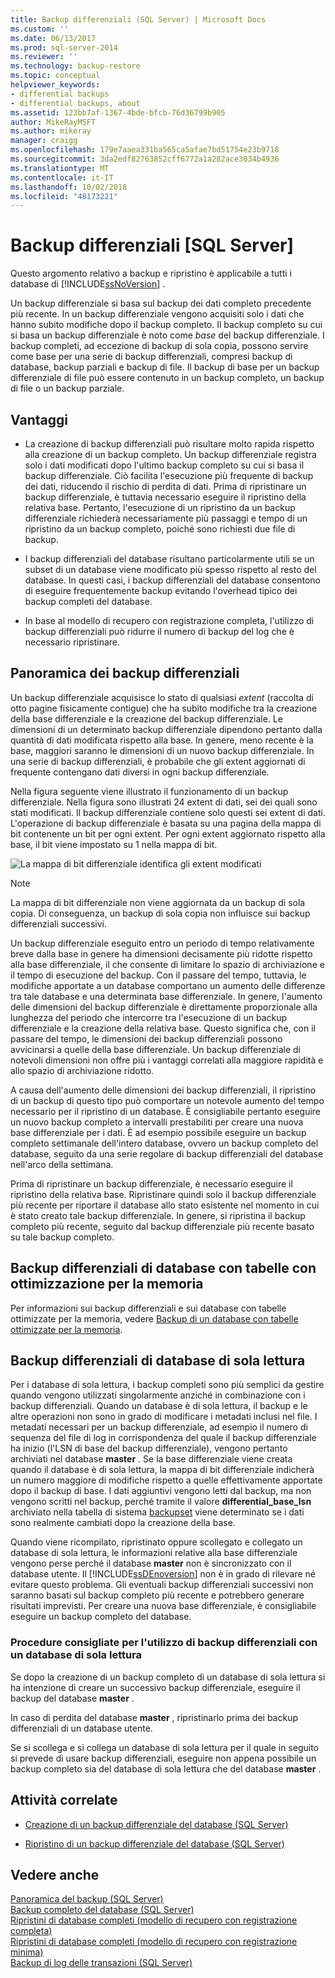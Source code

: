 ```yaml
---
title: Backup differenziali (SQL Server) | Microsoft Docs
ms.custom: ''
ms.date: 06/13/2017
ms.prod: sql-server-2014
ms.reviewer: ''
ms.technology: backup-restore
ms.topic: conceptual
helpviewer_keywords:
- differential backups
- differential backups, about
ms.assetid: 123bb7af-1367-4bde-bfcb-76d36799b905
author: MikeRayMSFT
ms.author: mikeray
manager: craigg
ms.openlocfilehash: 179e7aaea331ba565ca5afae7bd51754e23b9718
ms.sourcegitcommit: 3da2edf82763852cff6772a1a282ace3034b4936
ms.translationtype: MT
ms.contentlocale: it-IT
ms.lasthandoff: 10/02/2018
ms.locfileid: "48173221"
---
```

# <a name="differential-backups-sql-server"></a>Backup differenziali [SQL Server]
  Questo argomento relativo a backup e ripristino è applicabile a tutti i database di [!INCLUDE[ssNoVersion](../../includes/ssnoversion-md.md)] .  
  
 Un backup differenziale si basa sul backup dei dati completo precedente più recente. In un backup differenziale vengono acquisiti solo i dati che hanno subito modifiche dopo il backup completo. Il backup completo su cui si basa un backup differenziale è noto come *base* del backup differenziale. I backup completi, ad eccezione di backup di sola copia, possono servire come base per una serie di backup differenziali, compresi backup di database, backup parziali e backup di file. Il backup di base per un backup differenziale di file può essere contenuto in un backup completo, un backup di file o un backup parziale.  
  
  
##  <a name="Benefits"></a> Vantaggi  
  
-   La creazione di backup differenziali può risultare molto rapida rispetto alla creazione di un backup completo. Un backup differenziale registra solo i dati modificati dopo l'ultimo backup completo su cui si basa il backup differenziale. Ciò facilita l'esecuzione più frequente di backup dei dati, riducendo il rischio di perdita di dati. Prima di ripristinare un backup differenziale, è tuttavia necessario eseguire il ripristino della relativa base. Pertanto, l'esecuzione di un ripristino da un backup differenziale richiederà necessariamente più passaggi e tempo di un ripristino da un backup completo, poiché sono richiesti due file di backup.  
  
-   I backup differenziali del database risultano particolarmente utili se un subset di un database viene modificato più spesso rispetto al resto del database. In questi casi, i backup differenziali del database consentono di eseguire frequentemente backup evitando l'overhead tipico dei backup completi del database.  
  
-   In base al modello di recupero con registrazione completa, l'utilizzo di backup differenziali può ridurre il numero di backup del log che è necessario ripristinare.  
  
##  <a name="Overview"></a> Panoramica dei backup differenziali  
 Un backup differenziale acquisisce lo stato di qualsiasi *extent* (raccolta di otto pagine fisicamente contigue) che ha subito modifiche tra la creazione della base differenziale e la creazione del backup differenziale. Le dimensioni di un determinato backup differenziale dipendono pertanto dalla quantità di dati modificata rispetto alla base. In genere, meno recente è la base, maggiori saranno le dimensioni di un nuovo backup differenziale. In una serie di backup differenziali, è probabile che gli extent aggiornati di frequente contengano dati diversi in ogni backup differenziale.  
  
 Nella figura seguente viene illustrato il funzionamento di un backup differenziale. Nella figura sono illustrati 24 extent di dati, sei dei quali sono stati modificati. Il backup differenziale contiene solo questi sei extent di dati. L'operazione di backup differenziale è basata su una pagina della mappa di bit contenente un bit per ogni extent. Per ogni extent aggiornato rispetto alla base, il bit viene impostato su 1 nella mappa di bit.  
  
 ![La mappa di bit differenziale identifica gli extent modificati](../../database-engine/media/bnr-how-diff-backups-work.gif "La mappa di bit differenziale identifica gli extent modificati")  
  
> [!NOTE]  
>  La mappa di bit differenziale non viene aggiornata da un backup di sola copia. Di conseguenza, un backup di sola copia non influisce sui backup differenziali successivi.  
  
 Un backup differenziale eseguito entro un periodo di tempo relativamente breve dalla base in genere ha dimensioni decisamente più ridotte rispetto alla base differenziale, il che consente di limitare lo spazio di archiviazione e il tempo di esecuzione del backup. Con il passare del tempo, tuttavia, le modifiche apportate a un database comportano un aumento delle differenze tra tale database e una determinata base differenziale. In genere, l'aumento delle dimensioni del backup differenziale è direttamente proporzionale alla lunghezza del periodo che intercorre tra l'esecuzione di un backup differenziale e la creazione della relativa base. Questo significa che, con il passare del tempo, le dimensioni dei backup differenziali possono avvicinarsi a quelle della base differenziale. Un backup differenziale di notevoli dimensioni non offre più i vantaggi correlati alla maggiore rapidità e allo spazio di archiviazione ridotto.  
  
 A causa dell'aumento delle dimensioni dei backup differenziali, il ripristino di un backup di questo tipo può comportare un notevole aumento del tempo necessario per il ripristino di un database. È consigliabile pertanto eseguire un nuovo backup completo a intervalli prestabiliti per creare una nuova base differenziale per i dati. È ad esempio possibile eseguire un backup completo settimanale dell'intero database, ovvero un backup completo del database, seguito da una serie regolare di backup differenziali del database nell'arco della settimana.  
  
 Prima di ripristinare un backup differenziale, è necessario eseguire il ripristino della relativa base. Ripristinare quindi solo il backup differenziale più recente per riportare il database allo stato esistente nel momento in cui è stato creato tale backup differenziale. In genere, si ripristina il backup completo più recente, seguito dal backup differenziale più recente basato su tale backup completo.  
  
## <a name="differential-backups-of-databases-with-memory-optimized-tables"></a>Backup differenziali di database con tabelle con ottimizzazione per la memoria  
 Per informazioni sui backup differenziali e sui database con tabelle ottimizzate per la memoria, vedere [Backup di un database con tabelle ottimizzate per la memoria](../in-memory-oltp/memory-optimized-tables.md).  
  
##  <a name="ReadOnlyDbs"></a> Backup differenziali di database di sola lettura  
 Per i database di sola lettura, i backup completi sono più semplici da gestire quando vengono utilizzati singolarmente anziché in combinazione con i backup differenziali. Quando un database è di sola lettura, il backup e le altre operazioni non sono in grado di modificare i metadati inclusi nel file. I metadati necessari per un backup differenziale, ad esempio il numero di sequenza del file di log in corrispondenza del quale il backup differenziale ha inizio (l'LSN di base del backup differenziale), vengono pertanto archiviati nel database **master** . Se la base differenziale viene creata quando il database è di sola lettura, la mappa di bit differenziale indicherà un numero maggiore di modifiche rispetto a quelle effettivamente apportate dopo il backup di base. I dati aggiuntivi vengono letti dal backup, ma non vengono scritti nel backup, perché tramite il valore **differential_base_lsn** archiviato nella tabella di sistema [backupset](/sql/relational-databases/system-tables/backupset-transact-sql) viene determinato se i dati sono realmente cambiati dopo la creazione della base.  
  
 Quando viene ricompilato, ripristinato oppure scollegato e collegato un database di sola lettura, le informazioni relative alla base differenziale vengono perse perché il database **master** non è sincronizzato con il database utente. Il [!INCLUDE[ssDEnoversion](../../includes/ssdenoversion-md.md)] non è in grado di rilevare né evitare questo problema. Gli eventuali backup differenziali successivi non saranno basati sul backup completo più recente e potrebbero generare risultati imprevisti. Per creare una nuova base differenziale, è consigliabile eseguire un backup completo del database.  
  
### <a name="best-practices-for-using-differential-backups-with-a-read-only-database"></a>Procedure consigliate per l'utilizzo di backup differenziali con un database di sola lettura  
 Se dopo la creazione di un backup completo di un database di sola lettura si ha intenzione di creare un successivo backup differenziale, eseguire il backup del database **master** .  
  
 In caso di perdita del database **master** , ripristinarlo prima dei backup differenziali di un database utente.  
  
 Se si scollega e si collega un database di sola lettura per il quale in seguito si prevede di usare backup differenziali, eseguire non appena possibile un backup completo sia del database di sola lettura che del database **master** .  
  
##  <a name="RelatedTasks"></a> Attività correlate  
  
-   [Creazione di un backup differenziale del database &#40;SQL Server&#41;](create-a-differential-database-backup-sql-server.md)  
  
-   [Ripristino di un backup differenziale del database &#40;SQL Server&#41;](restore-a-differential-database-backup-sql-server.md)  
  
  
## <a name="see-also"></a>Vedere anche  
 [Panoramica del backup &#40;SQL Server&#41;](backup-overview-sql-server.md)   
 [Backup completo del database &#40;SQL Server&#41;](full-database-backups-sql-server.md)   
 [Ripristini di database completi &#40;modello di recupero con registrazione completa&#41;](complete-database-restores-full-recovery-model.md)   
 [Ripristini di database completi &#40;modello di recupero con registrazione minima&#41;](complete-database-restores-simple-recovery-model.md)   
 [Backup di log delle transazioni &#40;SQL Server&#41;](transaction-log-backups-sql-server.md)  
  
  
